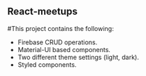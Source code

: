 ## React-meetups
#This project contains the following:
 - Firebase CRUD operations.
 - Material-UI based components.
 - Two different theme settings (light, dark).
 - Styled components.
